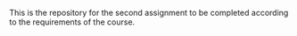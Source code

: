 This is the repository for the second assignment to be completed according to the requirements of the course. 
